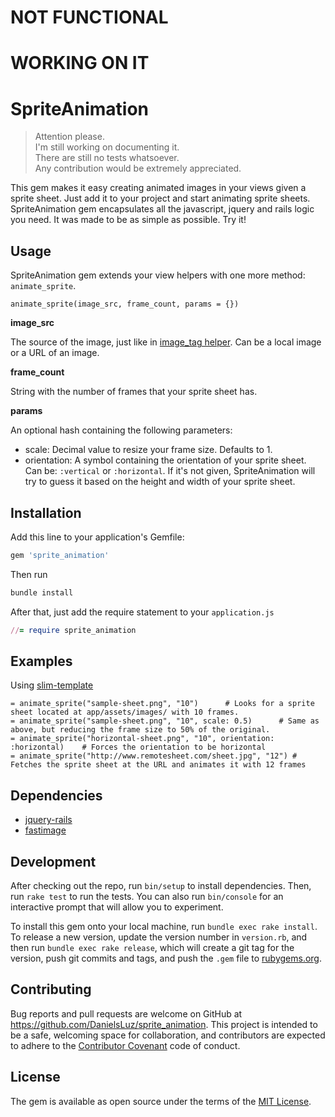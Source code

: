 # NOT FUNCTIONAL
# WORKING ON IT

# SpriteAnimation

> Attention please.<br>
> I'm still working on documenting it.<br>
> There are still no tests whatsoever.<br>
> Any contribution would be extremely appreciated.<br>


This gem makes it easy creating animated images in your views given a sprite sheet. Just add it to your project and start animating sprite sheets.
SpriteAnimation gem encapsulates all the javascript, jquery and rails logic you need. It was made to be as simple as possible. Try it!

## Usage

SpriteAnimation gem extends your view helpers with one more method: `animate_sprite`.

`animate_sprite(image_src, frame_count, params = {})`

**image_src**

The source of the image, just like in [image_tag helper](http://apidock.com/rails/ActionView/Helpers/AssetTagHelper/image_tag).
Can be a local image or a URL of an image.

**frame_count**

String with the number of frames that your sprite sheet has.

**params**

An optional hash containing the following parameters:

* scale: Decimal value to resize your frame size. Defaults to 1.
* orientation: A symbol containing the orientation of your sprite sheet. <br>Can be: `:vertical` or `:horizontal`.
 If it's not given, SpriteAnimation will try to guess it based on the height and width of your sprite sheet.

## Installation
Add this line to your application's Gemfile:
```ruby
gem 'sprite_animation'
```
 
Then run
```ruby
bundle install
```

After that, just add the require statement to your `application.js`
```ruby
//= require sprite_animation
```

## Examples
Using [slim-template](https://github.com/slim-template/slim)
```
= animate_sprite("sample-sheet.png", "10")      # Looks for a sprite sheet located at app/assets/images/ with 10 frames.
= animate_sprite("sample-sheet.png", "10", scale: 0.5)      # Same as above, but reducing the frame size to 50% of the original.
= animate_sprite("horizontal-sheet.png", "10", orientation: :horizontal)    # Forces the orientation to be horizontal
= animate_sprite("http://www.remotesheet.com/sheet.jpg", "12") # Fetches the sprite sheet at the URL and animates it with 12 frames
```

## Dependencies
- [jquery-rails](https://github.com/rails/jquery-rails)
- [fastimage](https://github.com/sdsykes/fastimage)

## Development

After checking out the repo, run `bin/setup` to install dependencies. Then, run `rake test` to run the tests. You can also run `bin/console` for an interactive prompt that will allow you to experiment.

To install this gem onto your local machine, run `bundle exec rake install`. To release a new version, update the version number in `version.rb`, and then run `bundle exec rake release`, which will create a git tag for the version, push git commits and tags, and push the `.gem` file to [rubygems.org](https://rubygems.org).

## Contributing

Bug reports and pull requests are welcome on GitHub at https://github.com/DanielsLuz/sprite_animation. This project is intended to be a safe, welcoming space for collaboration, and contributors are expected to adhere to the [Contributor Covenant](http://contributor-covenant.org) code of conduct.


## License

The gem is available as open source under the terms of the [MIT License](http://opensource.org/licenses/MIT).

